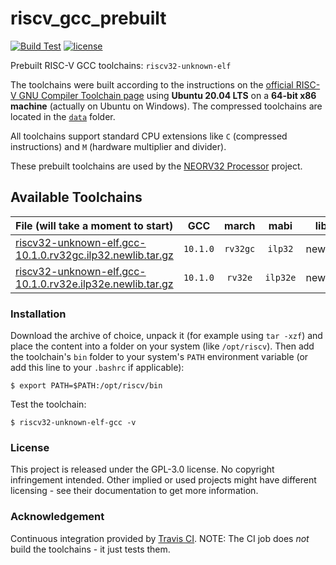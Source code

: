 # riscv_gcc_prebuilt

[![Build Test](https://travis-ci.com/stnolting/riscv_gcc_prebuilt.svg?branch=master)](https://travis-ci.com/stnolting/riscv_gcc_prebuilt)
[![license](https://img.shields.io/github/license/stnolting/riscv_gcc_prebuilt)](https://github.com/stnolting/riscv_gcc_prebuilt/blob/master/LICENSE)

Prebuilt RISC-V GCC toolchains: `riscv32-unknown-elf`

The toolchains were built according to the instructions on the [official RISC-V GNU Compiler Toolchain page](https://github.com/riscv/riscv-gnu-toolchain)
using **Ubuntu 20.04 LTS** on a **64-bit x86 machine** (actually on Ubuntu on Windows). The compressed toolchains are located in
the [`data`](https://github.com/stnolting/riscv_gcc_prebuilt/tree/master/data) folder.

All toolchains support standard CPU extensions like `C` (compressed instructions) and `M` (hardware multiplier and divider).

These prebuilt toolchains are used by the [NEORV32 Processor](https://github.com/stnolting/neorv32) project.



## Available Toolchains

| File (will take a moment to start) |GCC  | march | mabi | lib |
|:-----------------------------------|:---:|:-----:|:----:|:---:|
| [riscv32-unknown-elf.gcc-10.1.0.rv32gc.ilp32.newlib.tar.gz](https://github.com/stnolting/riscv_gcc_prebuilt/raw/master/data/riscv32-unknown-elf.gcc-10.1.0.rv32gc.ilp32.newlib.tar.gz) | `10.1.0` | `rv32gc` | `ilp32` | newlib |
| [riscv32-unknown-elf.gcc-10.1.0.rv32e.ilp32e.newlib.tar.gz](https://github.com/stnolting/riscv_gcc_prebuilt/raw/master/data/riscv32-unknown-elf.gcc-10.1.0.rv32e.ilp32e.newlib.tar.gz) | `10.1.0` | `rv32e` | `ilp32e` | newlib |


### Installation

Download the archive of choice, unpack it (for example using `tar -xzf`) and place the content into a folder on your system (like `/opt/riscv`).
Then add the toolchain's `bin` folder to your system's `PATH` environment variable (or add this line to your `.bashrc` if applicable):

    $ export PATH=$PATH:/opt/riscv/bin

Test the toolchain:

    $ riscv32-unknown-elf-gcc -v



### License

This project is released under the GPL-3.0 license. No copyright infringement intended.
Other implied or used projects might have different licensing - see their documentation to get more information.


### Acknowledgement

Continuous integration provided by [Travis CI](https://travis-ci.com/stnolting/riscv_gcc_prebuilt). NOTE: The CI job does _not_ build the toolchains - it just tests them.

